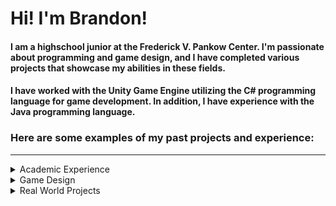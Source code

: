 # Hi! I'm Brandon!
#### I am a highschool junior at the Frederick V. Pankow Center. I'm passionate about programming and game design, and I have completed various projects that showcase my abilities in these fields.
#### I have worked with the Unity Game Engine utilizing the C# programming language for game development. In addition, I have experience with the Java programming language.
### Here are some examples of my past projects and experience:
---
<details>
<summary>Academic Experience</summary>

### AP Computer Science A
#### 2021-2022
###### I took AP Computer Science A in my sophomore year with Mr. Adam Sanborn, I received a 5 on the AP exam. I learned the basics of programming in Java, and I completed several projects that demonstrate my skills in this language. You can check out all of my projects on [this repository.](https://github.com/brandonmcd0313/APCSA)
---
### FRC Robotics
#### 2023 
###### I was a member of FRC Team 453 "Rock'em Sock'em Robotics" on the programming team. We programed our robot in Java and we competed in the FIRST Robotics Competition. Being a member of this team taught me a lot about teamwork and programming. I also learned a lot about the engineering process.
---

</details>
<details>
<summary>Game Design</summary>

### Backrooms Simulator
#### June 2021
##### I created a Backrooms Simulator in Unity, this was my first project in Unity and I learned a lot about game design and programming in C#. This is a small scale 3D horror game with cutscene elements where a player traverses infinite yellow rooms and hopes to escape monsters!
##### [Repo](https://github.com/brandonmcd0313/Backrooms_Simulator)
---
### Rent Day!
#### September 2022
##### To begin my Junior year and my C# Programming and Game Design Class, I created a game in Unity called Rent Day! Rent Day is a text-based adventure game where the player plays as a landlord. The goal of the game is to collect rent from tenants and make decisions. This project was a great way to learn about story-telling through game design.
##### This was also my first project I was able to publish online using WebGL! You can play the game [here](https://brandonmcdonald.itch.io/rent-day)
##### [Repo](https://github.com/brandonmcd0313/Rent_Day)
---
### Time Isn't Real
#### Late September 2022
##### Time isn't real is a small game made for the Ludum Dare 51 game jam. The game revolves around the theme of "Every 10 Seconds" where the player overcome challenges despite being brought back in time 5 seconds, every 10 seconds.
##### This game was made in collaboration with @SlayerOfWomen (Shawn McBride) on sound design and @TheSoulCollect2 (Alex Foxx) on art design.
##### You can play the game [here](https://brandonmcdonald.itch.io/time-isnt-real)
##### [Repo](https://github.com/brandonmcd0313/Time_Isnt_Real)
---
### Beach Battle 
#### October 2022
###### Beach Battle is a 2D action with the restriction of only being able to use two keyboard keys! The game is atwo-click action game where you play as a seagull and shoot plastic at crabs. The objective of the game is to protect the beach by eliminating as many crabs as possible before they reach your castle.
###### You can play the game [here](https://brandonmcdonald.itch.io/beach-battle)
###### [Repo](https://github.com/brandonmcd0313/Beach_Battle)
---
### To The Moon!
#### December 2022
###### To the moon is a two-player platformer game meant to be played on an arcade machine. Players play as astronauts who must work together to complete challenges to reach the moon. THis was my first project that used GitHub to allow collobration on a team!
##### This game was made in collaboration with @TheSoulCollect2 (Alex Foxx) on art design and @SlayerOfWomen (Shawn McBride) as a co-programmer.
###### [Repo]https://github.com/brandonmcd0313/IntermediatePlatformer
---
### Astral Encounter
#### January-February 2023
###### Astral Encounter was my final project for my first semester of C# Programming and Game Design. It is an arcade game where you play as a spaceship and travel to different planets collecting power-ups in the hope of getting the best score. The game uses the Firebase database to hold high scores, allowing players to compete with each other for the top spot. The game is still on the classroom arcade machine!
###### [Repo]https://github.com/brandonmcd0313/Astral_Encounter
---

</details>
<details>
<summary>Real World Projects</summary>

### Code Warriors 
#### March 2023
###### Code Warriors is an event run by Science Olympiad. I created an interactive challenge to test students proficency in the Python language. The goal of the challenge is to eventually replace the FRQ portion of the event.
###### I created an example event for the regional competitions and I also created a full challenge for the final event in May. Due to the nature of the event, I am unable to share the code for this project.
---

</details>
